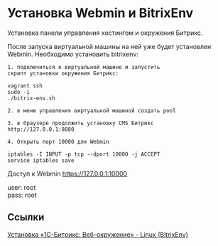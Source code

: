 # Установка Webmin и BitrixEnv

Установка панели управления хостингом и окружения Битрикс.

После запуска виртуальной машины на ней уже будет установлен Webmin.
Необходимо установить bitrixenv:

    1. подключиться к виртуальной машине и запустить
    скрипт установки окружения Битрикс:

    vagrant ssh
    sudo -i
    ./bitrix-env.sh

    2. в меню управления виртуальной машиной создать pool

    3. в браузере продолжить установку CMS Битрикс
    http://127.0.0.1:8080

    4. Открыть порт 10000 для Webmin

    iptables -I INPUT -p tcp --dport 10000 -j ACCEPT
    service iptables save

Доступ к Webmin https://127.0.0.1:10000

user: root  
pass: root

## Ссылки

[Установка «1С-Битрикс: Веб-окружение» - Linux (BitrixEnv)](https://dev.1c-bitrix.ru/learning/course/index.php?COURSE_ID=37&LESSON_ID=8811)
